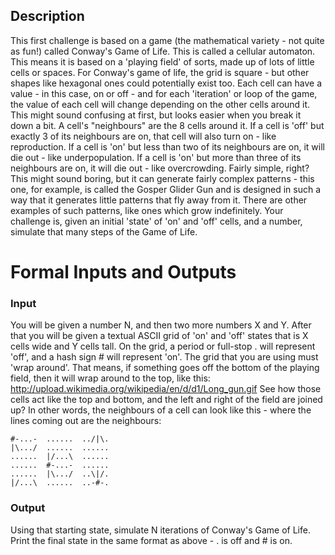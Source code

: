 ## Description

This first challenge is based on a game (the mathematical variety - not quite 
as fun!) called Conway's Game of Life. This is called a cellular automaton. 
This means it is based on a 'playing field' of sorts, made up of lots of 
little cells or spaces. For Conway's game of life, the grid is square - but 
other shapes like hexagonal ones could potentially exist too. Each cell can 
have a value - in this case, on or off - and for each 'iteration' or loop of 
the game, the value of each cell will change depending on the other cells 
around it. This might sound confusing at first, but looks easier when you 
break it down a bit.
A cell's "neighbours" are the 8 cells around it.
If a cell is 'off' but exactly 3 of its neighbours are on, that cell will also 
turn on - like reproduction.
If a cell is 'on' but less than two of its neighbours are on, it will die out -
 like underpopulation.
If a cell is 'on' but more than three of its neighbours are on, it will die 
out - like overcrowding.
Fairly simple, right? This might sound boring, but it can generate fairly 
complex patterns - this one, for example, is called the Gosper Glider Gun and 
is designed in such a way that it generates little patterns that fly away from 
it. There are other examples of such patterns, like ones which grow 
indefinitely.
Your challenge is, given an initial 'state' of 'on' and 'off' cells, and a 
number, simulate that many steps of the Game of Life.

# Formal Inputs and Outputs

### Input
You will be given a number N, and then two more numbers X and Y. After that 
you will be given a textual ASCII grid of 'on' and 'off' states that is X 
cells wide and Y cells tall. On the grid, a period or full-stop . will 
represent 'off', and a hash sign # will represent 'on'.
The grid that you are using must 'wrap around'. That means, if something goes 
off the bottom of the playing field, then it will wrap around to the top, like 
this: http://upload.wikimedia.org/wikipedia/en/d/d1/Long_gun.gif See how those 
cells act like the top and bottom, and the left and right of the field are 
joined up? In other words, the neighbours of a cell can look like this - where 
the lines coming out are the neighbours:

    #-...-  ......  ../|\.
    |\.../  ......  ......
    ......  |/...\  ......
    ......  #-...-  ......
    ......  |\.../  ..\|/.
    |/...\  ......  ..-#-.

### Output
Using that starting state, simulate N iterations of Conway's Game of Life. 
Print the final state in the same format as above - . is off and # is on.